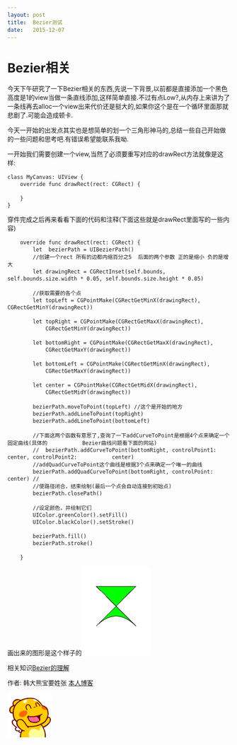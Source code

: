 ```yaml
---
layout: post
title:  Bezier测试
date:   2015-12-07
---
```




# Bezier相关



​	今天下午研究了一下Bezier相关的东西,先说一下背景,以前都是直接添加一个黑色高度是1的view当做一条直线添加,这样简单直接.不过有点Low?,从内存上来讲为了一条线再去alloc一个view出来代价还是挺大的,如果你这个是在一个循环里面那就悲剧了.可能会造成顿卡.

​	今天一开始的出发点其实也是想简单的划一个三角形神马的,总结一些自己开始做的一些问题和思考吧.有错误希望能联系我呦.

​	一开始我们需要创建一个view,当然了必须要重写对应的drawRect方法就像是这样:

``` 
class MyCanvas: UIView {
    override func drawRect(rect: CGRect) {

    }  
}
```

穿件完成之后再来看看下面的代码和注释(下面这些就是drawRect里面写的一些内容)

``` 
    override func drawRect(rect: CGRect) {
        let  bezierPath = UIBezierPath()
        //创建一个rect 所有的边都内缩百分之5  后面的两个参数 正的是缩小 负的是增大
        let drawingRect = CGRectInset(self.bounds, self.bounds.size.width * 0.05, self.bounds.size.height * 0.05)

        //获取需要的各个点
        let topLeft = CGPointMake(CGRectGetMinX(drawingRect), CGRectGetMinY(drawingRect))

        let topRight = CGPointMake(CGRectGetMaxX(drawingRect),
            CGRectGetMinY(drawingRect))

        let bottomRight = CGPointMake(CGRectGetMaxX(drawingRect),
            CGRectGetMaxY(drawingRect))

        let bottomLeft = CGPointMake(CGRectGetMinX(drawingRect),
            CGRectGetMaxY(drawingRect))

        let center = CGPointMake(CGRectGetMidX(drawingRect),
            CGRectGetMidY(drawingRect))

        bezierPath.moveToPoint(topLeft) //这个是开始的地方
        bezierPath.addLineToPoint(topRight)
        bezierPath.addLineToPoint(bottomLeft)

        //下面这两个函数有意思了,查询了一下addCurveToPoint是根据4个点来确定一个固定曲线(具体的			Bezier曲线问题看下面的网站) 	       
		//  bezierPath.addCurveToPoint(bottomRight, controlPoint1: center, controlPoint2: 			center)
		//addQuadCurveToPoint这个曲线是根据3个点来确定一个唯一的曲线
        bezierPath.addQuadCurveToPoint(bottomRight, controlPoint: center) //
        //使路径闭合，结束绘制(最后一个点会自动连接到初始点)
        bezierPath.closePath() 

        //设定颜色，并绘制它们
        UIColor.greenColor().setFill()
        UIColor.blackColor().setStroke()

        bezierPath.fill()
        bezierPath.stroke()

    }
```

画出来的图形是这个样子的![](/images/Bezier.png)

相关知识[Bezier的理解](http://www.mobibrw.com/?p=12)

作者: 韩大熊宝要姓张         [本人博客](http://handabao.com)

![](/images/开心.gif)